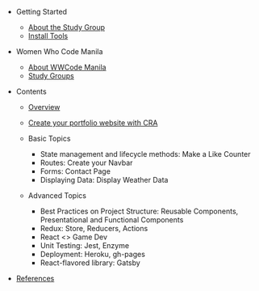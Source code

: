 - Getting Started

  - [About the Study Group](README.md)
  - [Install Tools](getting_started/install_tools.md)

- Women Who Code Manila

  - [About WWCode Manila](wwcodemanila/about.md)
  - [Study Groups](wwcodemanila/study_groups.md)

- Contents

  - [Overview](contents/overview.md)
  - [Create your portfolio website with CRA](contents/create_react_app.md)
  - Basic Topics

    - State management and lifecycle methods: Make a Like Counter
    - Routes: Create your Navbar
    - Forms: Contact Page
    - Displaying Data: Display Weather Data

  - Advanced Topics
    - Best Practices on Project Structure: Reusable Components, Presentational and Functional Components
      <!-- - Project Structure: suggested, stateless + stateful -->
    - Redux: Store, Reducers, Actions
    - React <> Game Dev
    - Unit Testing: Jest, Enzyme
    - Deployment: Heroku, gh-pages
    - React-flavored library: Gatsby

* [References](resources/references.md)
